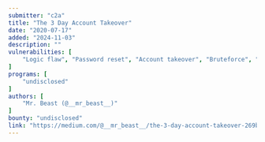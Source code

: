 ```yaml
---
submitter: "c2a"
title: "The 3 Day Account Takeover"
date: "2020-07-17"
added: "2024-11-03"
description: ""
vulnerabilities: [
    "Logic flaw", "Password reset", "Account takeover", "Bruteforce", "Lack of rate limiting"
]
programs: [
    "undisclosed"
]
authors: [
    "Mr. Beast (@__mr_beast__)"
]
bounty: "undisclosed"
link: "https://medium.com/@__mr_beast__/the-3-day-account-takeover-269b0075d526"
---
```





